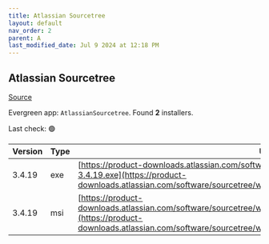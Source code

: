 ```yaml
---
title: Atlassian Sourcetree
layout: default
nav_order: 2
parent: A
last_modified_date: Jul 9 2024 at 12:18 PM
---
```


## Atlassian Sourcetree

[Source](https://www.sourcetreeapp.com/)

Evergreen app: `AtlassianSourcetree`. Found **2** installers.

Last check: 🟢

| Version | Type | URI                                                                                                                                                                                                                        |
| ------- | ---- | -------------------------------------------------------------------------------------------------------------------------------------------------------------------------------------------------------------------------- |
| 3.4.19  | exe  | [https://product-downloads.atlassian.com/software/sourcetree/windows/ga/SourceTreeSetup-3.4.19.exe](https://product-downloads.atlassian.com/software/sourcetree/windows/ga/SourceTreeSetup-3.4.19.exe)                     |
| 3.4.19  | msi  | [https://product-downloads.atlassian.com/software/sourcetree/windows/ga/SourcetreeEnterpriseSetup_3.4.19.msi](https://product-downloads.atlassian.com/software/sourcetree/windows/ga/SourcetreeEnterpriseSetup_3.4.19.msi) |
